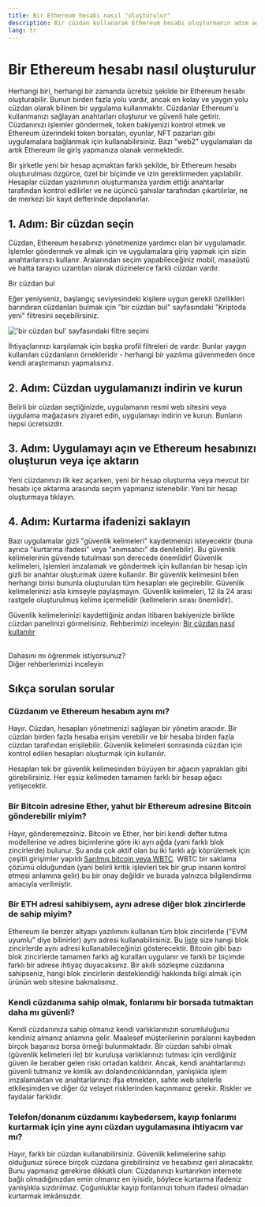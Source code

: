 ```yaml
---
title: Bir Ethereum hesabı nasıl "oluşturulur"
description: Bir cüzdan kullanarak Ethereum hesabı oluşturmanın adım adım rehberi.
lang: tr
---
```


# Bir Ethereum hesabı nasıl oluşturulur

Herhangi biri, herhangi bir zamanda ücretsiz şekilde bir Ethereum hesabı oluşturabilir. Bunun birden fazla yolu vardır, ancak en kolay ve yaygın yolu cüzdan olarak bilinen bir uygulama kullanmaktır. Cüzdanlar Ethereum'u kullanmanızı sağlayan anahtarları oluşturur ve güvenli hale getirir. Cüzdanınızı işlemler göndermek, token bakiyenizi kontrol etmek ve Ethereum üzerindeki token borsaları, oyunlar, NFT pazarları gibi uygulamalara bağlanmak için kullanabilirsiniz. Bazı "web2" uygulamaları da artık Ethereum ile giriş yapmanıza olanak vermektedir.

Bir şirketle yeni bir hesap açmaktan farklı şekilde, bir Ethereum hesabı oluşturulması özgürce, özel bir biçimde ve izin gerektirmeden yapılabilir. Hesaplar cüzdan yazılımının oluşturmanıza yardım ettiği anahtarlar tarafından kontrol edilirler ve ne üçüncü şahıslar tarafından çıkartılırlar, ne de merkezi bir kayıt defterinde depolanırlar.

## 1. Adım: Bir cüzdan seçin

Cüzdan, Ethereum hesabınızı yönetmenize yardımcı olan bir uygulamadır. İşlemler göndermek ve almak için ve uygulamalara giriş yapmak için sizin anahtarlarınızı kullanır. Aralarından seçim yapabileceğiniz mobil, masaüstü ve hatta tarayıcı uzantıları olarak düzinelerce farklı cüzdan vardır.

<ButtonLink href="/wallets/find-wallet/">
  Bir cüzdan bul
</ButtonLink>

Eğer yeniyseniz, başlangıç seviyesindeki kişilere uygun gerekli özellikleri barındıran cüzdanları bulmak için "bir cüzdan bul" sayfasındaki "Kriptoda yeni" filtresini seçebilirsiniz.

!['bir cüzdan bul' sayfasındaki filtre seçimi](./wallet-box.png)

İhtiyaçlarınızı karşılamak için başka profil filtreleri de vardır. Bunlar yaygın kullanılan cüzdanların örnekleridir - herhangi bir yazılıma güvenmeden önce kendi araştırmanızı yapmalısınız.

## 2. Adım: Cüzdan uygulamanızı indirin ve kurun

Belirli bir cüzdan seçtiğinizde, uygulamanın resmi web sitesini veya uygulama mağazasını ziyaret edin, uygulamayı indirin ve kurun. Bunların hepsi ücretsizdir.

## 3. Adım: Uygulamayı açın ve Ethereum hesabınızı oluşturun veya içe aktarın

Yeni cüzdanınızı ilk kez açarken, yeni bir hesap oluşturma veya mevcut bir hesabı içe aktarma arasında seçim yapmanız istenebilir. Yeni bir hesap oluşturmaya tıklayın.

## 4. Adım: Kurtarma ifadenizi saklayın

Bazı uygulamalar gizli "güvenlik kelimeleri" kaydetmenizi isteyecektir (buna ayrıca "kurtarma ifadesi" veya "anımsatıcı" da denilebilir). Bu güvenlik kelimelerinin güvende tutulması son derecede önemlidir! Güvenlik kelimeleri, işlemleri imzalamak ve göndermek için kullanılan bir hesap için gizli bir anahtar oluşturmak üzere kullanılır. Bir güvenlik kelimesini bilen herhangi birisi bununla oluşturulan tüm hesapları ele geçirebilir. Güvenlik kelimelerinizi asla kimseyle paylaşmayın. Güvenlik kelimeleri, 12 ila 24 arası rastgele oluşturulmuş kelime içermelidir (kelimelerin sırası önemlidir).

Güvenlik kelimelerinizi kaydettiğiniz andan itibaren bakiyenizle birlikte cüzdan panelinizi görmelisiniz. Rehberimizi inceleyin: [Bir cüzdan nasıl kullanılır](/guides/how-to-use-a-wallet)

 <br />

<InfoBanner shouldSpaceBetween emoji=":eyes:">
  <div>Dahasını mı öğrenmek istiyorsunuz?</div>
  <ButtonLink href="/guides/">
    Diğer rehberlerimizi inceleyin
  </ButtonLink>
</InfoBanner>

## Sıkça sorulan sorular

### Cüzdanım ve Ethereum hesabım aynı mı?

Hayır. Cüzdan, hesapları yönetmenizi sağlayan bir yönetim aracıdır. Bir cüzdan birden fazla hesaba erişim verebilir ve bir hesaba birden fazla cüzdan tarafından erişilebilir. Güvenlik kelimeleri sonrasında cüzdan için kontrol edilen hesapları oluşturmak için kullanılır.

Hesapları tek bir güvenlik kelimesinden büyüyen bir ağacın yaprakları gibi görebilirsiniz. Her eşsiz kelimeden tamamen farklı bir hesap ağacı yetişecektir.

### Bir Bitcoin adresine Ether, yahut bir Ethereum adresine Bitcoin gönderebilir miyim?

Hayır, gönderemezsiniz. Bitcoin ve Ether, her biri kendi defter tutma modellerine ve adres biçimlerine göre iki ayrı ağda (yani farklı blok zincirlerde) bulunur. Şu anda çok aktif olan bu iki farklı ağı köprülemek için çeşitli girişimler yapıldı [Sarılmış bitcoin veya WBTC](https://www.bitcoin.com/get-started/what-is-wbtc/). WBTC bir saklama çözümü olduğundan (yani belirli kritik işlevleri tek bir grup insanın kontrol etmesi anlamına gelir) bu bir onay değildir ve burada yalnızca bilgilendirme amacıyla verilmiştir.

### Bir ETH adresi sahibiysem, aynı adrese diğer blok zincirlerde de sahip miyim?

Ethereum ile benzer altyapı yazılımını kullanan tüm blok zincirlerde ("EVM uyumlu" diye bilinirler) aynı adresi kullanabilirsiniz. Bu [liste](https://chainlist.org/) size hangi blok zincirlerde aynı adresi kullanabileceğinizi gösterecektir. Bitcoin gibi bazı blok zincirlerde tamamen farklı ağ kuralları uygulanır ve farklı bir biçimde farklı bir adrese ihtiyaç duyacaksınız. Bir akıllı sözleşme cüzdanına sahipseniz, hangi blok zincirlerin desteklendiği hakkında bilgi almak için ürünün web sitesine bakmalısınız.

### Kendi cüzdanıma sahip olmak, fonlarımı bir borsada tutmaktan daha mı güvenli?

Kendi cüzdanınıza sahip olmanız kendi varlıklarınızın sorumluluğunu kendiniz almanız anlamına gelir. Maalesef müşterilerinin paralarını kaybeden birçok başarısız borsa örneği bulunmaktadır. Bir cüzdan sahibi olmak (güvenlik kelimeleri ile) bir kuruluşa varlıklarınızı tutması için verdiğiniz güven ile beraber gelen riski ortadan kaldırır. Ancak, kendi anahtarlarınızı güvenli tutmanız ve kimlik avı dolandırıcılıklarından, yanlışlıkla işlem imzalamaktan ve anahtarlarınızı ifşa etmekten, sahte web sitelerle etkileşimden ve diğer öz velayet risklerinden kaçınmanız gerekir. Riskler ve faydalar farklıdır.

### Telefon/donanım cüzdanımı kaybedersem, kayıp fonlarımı kurtarmak için yine aynı cüzdan uygulamasına ihtiyacım var mı?

Hayır, farklı bir cüzdan kullanabilirsiniz. Güvenlik kelimelerine sahip olduğunuz sürece birçok cüzdana girebilirsiniz ve hesabınız geri alınacaktır. Bunu yapmanız gerekirse dikkatli olun: Cüzdanınızı kurtarırken internete bağlı olmadığınızdan emin olmanız en iyisidir, böylece kurtarma ifadeniz yanlışlıkla sızdırılmaz. Çoğunluklar kayıp fonlarınızı tohum ifadesi olmadan kurtarmak imkânsızdır.
